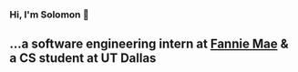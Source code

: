 ### Hi, I'm Solomon 👋

## ...a software engineering intern at [Fannie Mae](https://www.fanniemae.com/) & a CS student at UT Dallas
